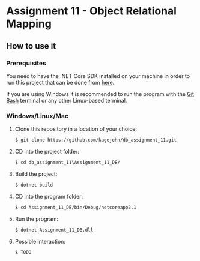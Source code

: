 # Assignment 11 - Object Relational Mapping
## How to use it

### Prerequisites

You need to have the .NET Core SDK installed on your machine in order to run this project that can be done from [here](https://dotnet.microsoft.com/download).

If you are using Windows it is recommended to run the program with the [Git Bash](https://git-scm.com/downloads) terminal or any other Linux-based terminal.

### Windows/Linux/Mac

1. Clone this repository in a location of your choice:

   ```````bash
   $ git clone https://github.com/kagejohn/db_assignment_11.git
   ```````
2. CD into the project folder:

   ```bash
   $ cd db_assignment_11\Assignment_11_DB/
   ```

3. Build the project:

   ```bash
   $ dotnet build
   ```

4. CD into the program folder:

   ```bash
   $ cd Assignment_11_DB/bin/Debug/netcoreapp2.1
   ```
   
5. Run the program:

   ```bash
   $ dotnet Assignment_11_DB.dll
   ```

6. Possible interaction:

   ```bash
   $ TODO
   ```